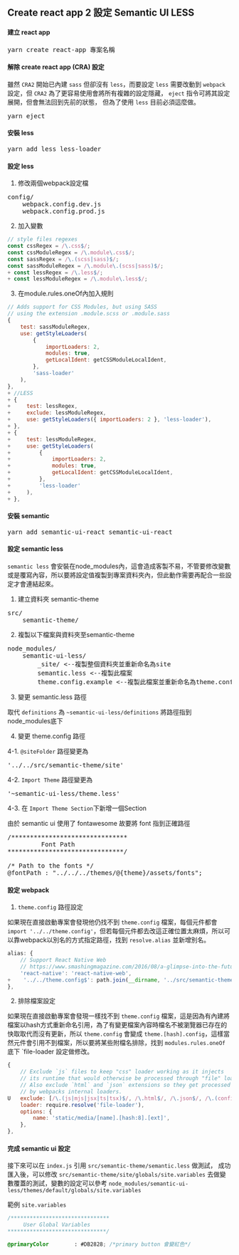 ## Create react app 2 設定 Semantic UI LESS

#### 建立 react app

<pre>yarn create react-app 專案名稱</pre>

#### 解除 create react app (CRA) 設定

雖然 `CRA2` 開始已內建 `sass` 但卻沒有 `less`，而要設定 `less` 需要改動到 `webpack` 設定，但 `CRA2` 為了更容易使用會將所有複雜的設定隱藏， `eject` 指令可將其設定展開，但會無法回到先前的狀態， 但為了使用 `less` 目前必須這麼做。

<pre>yarn eject</pre>

#### 安裝 less
<pre>yarn add less less-loader</pre>

#### 設定 less
1. 修改兩個webpack設定檔
<pre>
config/
    webpack.config.dev.js
    webpack.config.prod.js
</pre>
2. 加入變數
```js
// style files regexes
const cssRegex = /\.css$/;
const cssModuleRegex = /\.module\.css$/;
const sassRegex = /\.(scss|sass)$/;
const sassModuleRegex = /\.module\.(scss|sass)$/;
+ const lessRegex = /\.less$/;
+ const lessModuleRegex = /\.module\.less$/;
```
3. 在module.rules.oneOf內加入規則
```js
// Adds support for CSS Modules, but using SASS
// using the extension .module.scss or .module.sass
{
    test: sassModuleRegex,
    use: getStyleLoaders(
        {
            importLoaders: 2,
            modules: true,
            getLocalIdent: getCSSModuleLocalIdent,
        },
        'sass-loader'
    ),
},
+ //LESS
+ {
+     test: lessRegex,
+     exclude: lessModuleRegex,
+     use: getStyleLoaders({ importLoaders: 2 }, 'less-loader'),
+ },
+ {
+     test: lessModuleRegex,
+     use: getStyleLoaders(
+         {
+             importLoaders: 2,
+             modules: true,
+             getLocalIdent: getCSSModuleLocalIdent,
+         },
+         'less-loader'
+     ),
+ },
```

#### 安裝 semantic

<pre>yarn add semantic-ui-react semantic-ui-react</pre>

#### 設定 semantic less
`semantic less` 會安裝在node_modules內，這會造成客製不易，不管要修改變數或是覆寫內容，所以要將設定值複製到專案資料夾內，但此動作需要再配合一些設定才會連結起來。

1. 建立資料夾 semantic-theme
<pre>
src/
    semantic-theme/
</pre>

2. 複製以下檔案與資料夾至semantic-theme
<pre>
node_modules/
    semantic-ui-less/
        _site/ <--複製整個資料夾並重新命名為site
        semantic.less <--複製此檔案
        theme.config.example <--複製此檔案並重新命名為theme.config
</pre> 

3. 變更 semantic.less 路徑

取代 `definitions` 為 `~semantic-ui-less/definitions` 將路徑指到node_modules底下

4. 變更 theme.config 路徑

4-1. `@siteFolder` 路徑變更為 
<pre>'../../src/semantic-theme/site'</pre>

4-2. `Import Theme` 路徑變更為 
<pre>'~semantic-ui-less/theme.less'</pre>

4-3. 在 `Import Theme Section`下新增一個Section 

由於 semantic ui 使用了 fontawesome 故要將 font 指到正確路徑
<pre>
/*******************************
         Font Path
*******************************/

/* Path to the fonts */
@fontPath : "../../../themes/@{theme}/assets/fonts";
</pre>

#### 設定 webpack

1. `theme.config` 路徑設定

如果現在直接啟動專案會發現他仍找不到 `theme.config` 檔案，每個元件都會`import '../../theme.config'`，但若每個元件都去改這正確位置太麻煩，所以可以靠webpack以別名的方式指定路徑，找到 `resolve.alias` 並新增別名。
```js
alias: {
    // Support React Native Web
    // https://www.smashingmagazine.com/2016/08/a-glimpse-into-the-future-with-react-native-for-web/
    'react-native': 'react-native-web',
+    '../../theme.config$': path.join(__dirname, '../src/semantic-theme/theme.config'),
},
```

2. 排除檔案設定

如果現在直接啟動專案會發現一樣找不到 `theme.config` 檔案，這是因為有內建將檔案以hash方式重新命名引用，為了有變更檔案內容時檔名不被瀏覽器已存在的快取取代而沒有更新，所以 `theme.config` 會變成 `theme.[hash].config`，這樣當然元件會引用不到檔案，所以要將某些附檔名排除，找到 `modules.rules.oneOf` 底下 `file-loader 設定做修改。

```js
{
    // Exclude `js` files to keep "css" loader working as it injects
    // its runtime that would otherwise be processed through "file" loader.
    // Also exclude `html` and `json` extensions so they get processed
    // by webpacks internal loaders.
U   exclude: [/\.(js|mjs|jsx|ts|tsx)$/, /\.html$/, /\.json$/, /\.(config|overrides|variables)$/],
    loader: require.resolve('file-loader'),
    options: {
        name: 'static/media/[name].[hash:8].[ext]',
    },
},
```

#### 完成 semantic ui 設定

接下來可以在 `index.js` 引用 `src/semantic-theme/semantic.less` 做測試，
成功匯入後，可以修改 `src/semantic-theme/site/globals/site.variables` 去做變數覆蓋的測試，變數的設定可以參考 `node_modules/semantic-ui-less/themes/default/globals/site.variables`

範例 `site.variables`
```css
/*******************************
     User Global Variables
*******************************/

@primaryColor        : #DB2828; /*primary button 會變紅色*/
```
